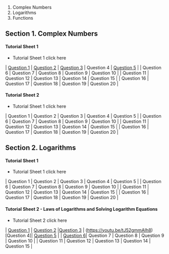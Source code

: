 1. Complex Numbers
2. Logarithms
3. Functions 

## Section 1. Complex Numbers

#### Tutorial Sheet 1
- Tutorial Sheet 1 click here

| [Question 1](https://youtu.be/iCrbi9ZDDD8) | [Question 2](https://youtu.be/yT0mnqnq6mY) | 
 [Question 3](https://youtu.be/X0BDujOVJFc) | Question 4 |
 [Question 5](https://youtu.be/hTe8GUyY3kY) |
| Question 6 | Question 7 | Question 8 | Question 9 | Question 10 |
| Question 11 | Question 12 | Question 13 | Question 14 | Question 15 |
| Question 16 | Question 17 | Question 18 | Question 19 | Question 20 |

#### Tutorial Sheet 2

- Tutorial Sheet 1 click here

| Question 1 | Question 2 | Question 3 | Question 4 | Question 5 |
| Question 6 | Question 7 | Question 8 | Question 9 | Question 10 |
| Question 11 | Question 12 | Question 13 | Question 14 | Question 15 |
| Question 16 | Question 17 | Question 18 | Question 19 | Question 20 |

## Section 2. Logarithms

#### Tutorial Sheet 1

- Tutorial Sheet 1 click here

| Question 1 | Question 2 | Question 3 | Question 4 | Question 5 |
| Question 6 | Question 7 | Question 8 | Question 9 | Question 10 |
| Question 11 | Question 12 | Question 13 | Question 14 | Question 15 |
| Question 16 | Question 17 | Question 18 | Question 19 | Question 20 |

#### Tutorial Sheet 2 - Laws of Logarithms and Solving Logarithm Equations

- Tutorial Sheet 2 click here

| [Question 1](https://youtu.be/797P4z6-Rec) | [Question 2](https://youtu.be/FxdXN35EGYI)  |[Question 3](https://youtu.be/p1eX9FQ1_FU) | (https://youtu.be/tJ52gmmAlh8)[Question 4]| [Question 5](https://youtu.be/CRGJYHBJtjc) |
| [Question 6](https://youtu.be/https://youtu.be/e0aFAYY7rz0)| Question 7 | Question 8 | Question 9 | Question 10 |
| Question 11 | Question 12 | Question 13 | Question 14 | Question 15 |


